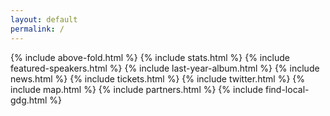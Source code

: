 ```yaml
---
layout: default
permalink: /
---
```


{% include above-fold.html %}
{% include stats.html %}
{% include featured-speakers.html %}
{% include last-year-album.html %}
{% include news.html %}
{% include tickets.html %}
{% include twitter.html %}
{% include map.html %}
{% include partners.html %}
{% include find-local-gdg.html %}

